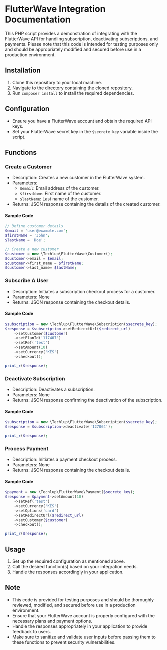 # FlutterWave Integration Documentation

This PHP script provides a demonstration of integrating with the FlutterWave API for handling subscription, deactivating subscriptions, and payments. Please note that this code is intended for testing purposes only and should be appropriately modified and secured before use in a production environment.

## Installation

1. Clone this repository to your local machine.
2. Navigate to the directory containing the cloned repository.
3. Run `composer install` to install the required dependencies.

## Configuration

- Ensure you have a FlutterWave account and obtain the required API keys.
- Set your FlutterWave secret key in the `$secrete_key` variable inside the script.

## Functions

### Create a Customer

- Description: Creates a new customer in the FlutterWave system.
- Parameters:
    - `$email`: Email address of the customer.
    - `$firstName`: First name of the customer.
    - `$lastName`: Last name of the customer.
- Returns: JSON response containing the details of the created customer.

#### Sample Code

```php
// Define customer details
$email = 'user@example.com';
$firstName = 'John';
$lastName = 'Doe';

// Create a new customer
$customer = new \Techlup\FlutterWave\Customer();
$customer->email = $email;
$customer->first_name = $firstName;
$customer->last_name= $lastName;
```

### Subscribe A User

- Description: Initiates a subscription checkout process for a customer.
- Parameters: None
- Returns: JSON response containing the checkout details.

#### Sample Code

```php
$subscription = new \Techlup\FlutterWave\Subscription($secrete_key);
$response = $subscription->setRedirectUrl($redirect_url)
    ->setCustomer($customer)
    ->setPlanId('117407')
    ->setRef('test')
    ->setAmount(10)
    ->setCurrency('KES')
    ->checkout();

print_r($response);
```

### Deactivate Subscription

- Description: Deactivates a subscription.
- Parameters: None
- Returns: JSON response confirming the deactivation of the subscription.

#### Sample Code

```php
$subscription = new \Techlup\FlutterWave\Subscription($secrete_key);
$response = $subscription->deactivate('127064');

print_r($response);
```

### Process Payment

- Description: Initiates a payment checkout process.
- Parameters: None
- Returns: JSON response containing the checkout details.

#### Sample Code

```php
$payment = new \Techlup\FlutterWave\Payment($secrete_key);
$response = $payment->setAmount(10)
    ->setRef('test')
    ->setCurrency('KES')
    ->setOptions('card')
    ->setRedirectUrl($redirect_url)
    ->setCustomer($customer)
    ->checkout();

print_r($response);
```

## Usage

1. Set up the required configuration as mentioned above.
2. Call the desired function(s) based on your integration needs.
3. Handle the responses accordingly in your application.

## Note

- This code is provided for testing purposes and should be thoroughly reviewed, modified, and secured before use in a production environment.
- Ensure that your FlutterWave account is properly configured with the necessary plans and payment options.
- Handle the responses appropriately in your application to provide feedback to users.
- Make sure to sanitize and validate user inputs before passing them to these functions to prevent security vulnerabilities.
